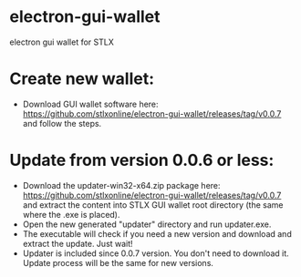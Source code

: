 # electron-gui-wallet
electron gui wallet for STLX

# Create new wallet:
- Download GUI wallet software here: https://github.com/stlxonline/electron-gui-wallet/releases/tag/v0.0.7 and follow the steps.

# Update from version 0.0.6 or less:
- Download the updater-win32-x64.zip package here: https://github.com/stlxonline/electron-gui-wallet/releases/tag/v0.0.7 and extract the content into STLX GUI wallet root directory (the same where the .exe is placed).
- Open the new generated "updater" directory and run updater.exe.
- The executable will check if you need a new version and download and extract the update. Just wait!
- Updater is included since 0.0.7 version. You don't need to download it. Update process will be the same for new versions.
